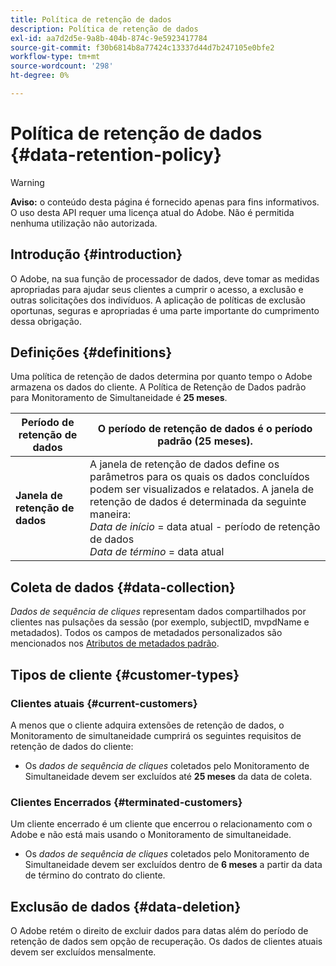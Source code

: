 ```yaml
---
title: Política de retenção de dados
description: Política de retenção de dados
exl-id: aa7d2d5e-9a8b-404b-874c-9e5923417784
source-git-commit: f30b6814b8a77424c13337d44d7b247105e0bfe2
workflow-type: tm+mt
source-wordcount: '298'
ht-degree: 0%

---
```


# Política de retenção de dados {#data-retention-policy}

>[!WARNING]
>
>**Aviso:** o conteúdo desta página é fornecido apenas para fins informativos. O uso desta API requer uma licença atual do Adobe. Não é permitida nenhuma utilização não autorizada.


## Introdução {#introduction}

O Adobe, na sua função de processador de dados, deve tomar as medidas apropriadas para ajudar seus clientes a cumprir o acesso, a exclusão e outras solicitações dos indivíduos. A aplicação de políticas de exclusão oportunas, seguras e apropriadas é uma parte importante do cumprimento dessa obrigação.

## Definições {#definitions}

Uma política de retenção de dados determina por quanto tempo o Adobe armazena os dados do cliente. A Política de Retenção de Dados padrão para Monitoramento de Simultaneidade é **25 meses**.

| Período de retenção de dados | O período de retenção de dados é o período padrão (25 meses). |
|---|---|
| **Janela de retenção de dados** | A janela de retenção de dados define os parâmetros para os quais os dados concluídos podem ser visualizados e relatados. A janela de retenção de dados é determinada da seguinte maneira:<br/> *Data de início* = data atual - período de retenção de dados <br/>*Data de término* = data atual |

## Coleta de dados {#data-collection}

*Dados de sequência de cliques* representam dados compartilhados por clientes nas pulsações da sessão (por exemplo, subjectID, mvpdName e metadados). Todos os campos de metadados personalizados são mencionados nos [Atributos de metadados padrão](/help/concurrency-monitoring/standard-metadata-attributes.md).

## Tipos de cliente {#customer-types}

### Clientes atuais {#current-customers}

A menos que o cliente adquira extensões de retenção de dados, o Monitoramento de simultaneidade cumprirá os seguintes requisitos de retenção de dados do cliente:

* Os *dados de sequência de cliques* coletados pelo Monitoramento de Simultaneidade devem ser excluídos até **25 meses** da data de coleta.

### Clientes Encerrados {#terminated-customers}

Um cliente encerrado é um cliente que encerrou o relacionamento com o Adobe e não está mais usando o Monitoramento de simultaneidade.

* Os *dados de sequência de cliques* coletados pelo Monitoramento de Simultaneidade devem ser excluídos dentro de **6 meses** a partir da data de término do contrato do cliente.

## Exclusão de dados {#data-deletion}

O Adobe retém o direito de excluir dados para datas além do período de retenção de dados sem opção de recuperação. Os dados de clientes atuais devem ser excluídos mensalmente.
